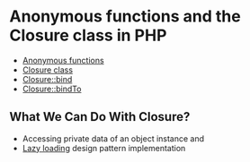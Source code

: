 Anonymous functions and the Closure class in PHP
===================================================

- [Anonymous functions](http://www.php.net/manual/en/functions.anonymous.php)
- [Closure class](http://it2.php.net/manual/en/class.closure.php)
- [Closure::bind](http://php.net/manual/en/closure.bind.php)
- [Closure::bindTo](http://php.net/manual/en/closure.bindto.php)

What We Can Do With Closure?
---------------------------------

- Accessing private data of an object instance and
- [Lazy loading](http://en.wikipedia.org/wiki/Lazy_loading) design pattern implementation


